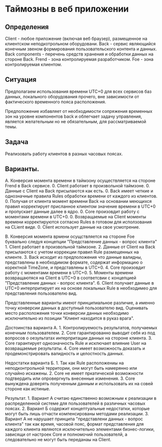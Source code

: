 # Таймозны в веб приложении

## Определения
Client - любое приложение (включая веб браузер), размещенное на клиентском неподкотрольном оборудовани.
Back - сервис являющийся конечным звеном формирования пользовательского контента и данных.
Back components - перечень средств хранения и обработки данных на стороне Back.
Frend - зона контролируемая разработчиком.
Foe - зона контролируемая клиентом.

## Ситуация
Предполагаем использования времени UTC+0 для всех сервисов баз данных, локального оборудования прочего, вне зависимости от фактического временного пояса расположения.

Предположение избавляет от необходимости сопряжения временных зон на уровне компонентов back и облегчает задачу управления, является желательным но не обязательным, для рассматриваемой темы.

## Задача
Реализовать работу клиентов в разных часовых поясах.

## Варианты.
A. Конверсия момента времени в таймзону осуществляется на стороне Frend в Back сервисе.
0. Client работает в произвольной таймзоне. 
0. Данные с Client на Back присылаются как есть. 
0. Back имеет четкие и однозначные правила Rules обработки времени от каждого из клиентов. 
0. Получая от клиента момент времени Back на основании меющихся правил корректирует присланное клиентом значение времени в UTC+0 и пропускает данные далее в ядро.
0. Core произовдит работу с моментами времени в UTC+0.
0. Возвращаемые на Client моменты времени корректируются согласно Rules в готовом для исползования на CLient виде.
0. Client использует данные на свое усмотрение.

B. Конверсия момента врмени осущствляется на стороне Foe буквально следуя концепции "Представление данных - вопрос клиента"
    1. Client работает в произвольной таймзоне. 
    2. Данные от Сlient на Back присылаются с учетом коррекции правил Rule размещенных на клиенте.
    3. Back исходит из предположения что данные валидны, представлены в необходимом формате, содержат информацию о коректной TimeZone, и представлены в UTC+0.
    4. Core произовдит работу с моментами времени в UTC+0.
    5. Моменты времени возвращаютяся на Client в UTC+0 в соответсвии с концепцией "Представление данных - вопрос клиента".
    6. Client получает данные в UTC+0 интерпритирует их на основе локальных Rule в необходимео для представления пользователю вид.

Представленные варианты имеют принципиальное различие, а именно точку конверсии данных в доступный пользователю вид.
Оценивать место расположения точки конверсии данных необходимо исключительно из позиции "Клиент находится в руказ врага". 

Достоинства варианта А.
    1. Контролируемость результатов, получаемых конечным пользователем.
    2. Core гарантированно выводит себя из под вопросов о оезультатах интерпритации данных на стороне клиента.
    3. Core гарантирует однозначность Rule и исключает влияние User на возвращаемые результаты.
    4. Core имеет возможность доказать и продемонстрировать валидность и целостность данных.   

Недостатки варианта Б.
    1. Так как Rule расположениы на неподконтрольной территории, они могут быть намерянно или случайно искажены.
    2. Core не имеет пркатической возможности подтвердить или опровергнуть внесенные изменения.
    3. Соre вынуждена доверять полученным данным и использовать их на совей стороне как истиные.
    
Результат.
    1. Вариант A cчитаю единственно возможным к реализации в распределенной системе для пользователей в различных часовых поясах.
    2. Вариант Б содержит концептуальные недостатки, которые могут быть лишь отчасти компенсированы методами реализации.
    3. Вариант А не нарушает принципа "представлени данных - вопрос клиента" так как время, часовой пояс, формат представления для каждого клиента являются исключительно элементами бизнес-логики, зависящи от настроек Core и полномочий пользователй, а следовательно не могут быть переданаы на Client.
